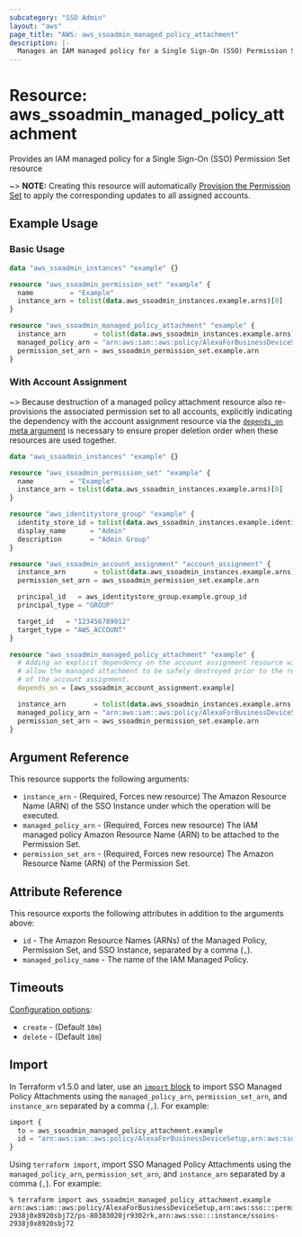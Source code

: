 ```yaml
---
subcategory: "SSO Admin"
layout: "aws"
page_title: "AWS: aws_ssoadmin_managed_policy_attachment"
description: |-
  Manages an IAM managed policy for a Single Sign-On (SSO) Permission Set
---
```


# Resource: aws_ssoadmin_managed_policy_attachment

Provides an IAM managed policy for a Single Sign-On (SSO) Permission Set resource

~> **NOTE:** Creating this resource will automatically [Provision the Permission Set](https://docs.aws.amazon.com/singlesignon/latest/APIReference/API_ProvisionPermissionSet.html) to apply the corresponding updates to all assigned accounts.

## Example Usage

### Basic Usage

```terraform
data "aws_ssoadmin_instances" "example" {}

resource "aws_ssoadmin_permission_set" "example" {
  name         = "Example"
  instance_arn = tolist(data.aws_ssoadmin_instances.example.arns)[0]
}

resource "aws_ssoadmin_managed_policy_attachment" "example" {
  instance_arn       = tolist(data.aws_ssoadmin_instances.example.arns)[0]
  managed_policy_arn = "arn:aws:iam::aws:policy/AlexaForBusinessDeviceSetup"
  permission_set_arn = aws_ssoadmin_permission_set.example.arn
}
```

### With Account Assignment

~> Because destruction of a managed policy attachment resource also re-provisions the associated permission set to all accounts, explicitly indicating the dependency with the account assignment resource via the [`depends_on` meta argument](https://developer.hashicorp.com/terraform/language/meta-arguments/depends_on) is necessary to ensure proper deletion order when these resources are used together.

```terraform
data "aws_ssoadmin_instances" "example" {}

resource "aws_ssoadmin_permission_set" "example" {
  name         = "Example"
  instance_arn = tolist(data.aws_ssoadmin_instances.example.arns)[0]
}

resource "aws_identitystore_group" "example" {
  identity_store_id = tolist(data.aws_ssoadmin_instances.example.identity_store_ids)[0]
  display_name      = "Admin"
  description       = "Admin Group"
}

resource "aws_ssoadmin_account_assignment" "account_assignment" {
  instance_arn       = tolist(data.aws_ssoadmin_instances.example.arns)[0]
  permission_set_arn = aws_ssoadmin_permission_set.example.arn

  principal_id   = aws_identitystore_group.example.group_id
  principal_type = "GROUP"

  target_id   = "123456789012"
  target_type = "AWS_ACCOUNT"
}

resource "aws_ssoadmin_managed_policy_attachment" "example" {
  # Adding an explicit dependency on the account assignment resource will
  # allow the managed attachment to be safely destroyed prior to the removal
  # of the account assignment.
  depends_on = [aws_ssoadmin_account_assignment.example]

  instance_arn       = tolist(data.aws_ssoadmin_instances.example.arns)[0]
  managed_policy_arn = "arn:aws:iam::aws:policy/AlexaForBusinessDeviceSetup"
  permission_set_arn = aws_ssoadmin_permission_set.example.arn
}
```

## Argument Reference

This resource supports the following arguments:

* `instance_arn` - (Required, Forces new resource) The Amazon Resource Name (ARN) of the SSO Instance under which the operation will be executed.
* `managed_policy_arn` - (Required, Forces new resource) The IAM managed policy Amazon Resource Name (ARN) to be attached to the Permission Set.
* `permission_set_arn` - (Required, Forces new resource) The Amazon Resource Name (ARN) of the Permission Set.

## Attribute Reference

This resource exports the following attributes in addition to the arguments above:

* `id` - The Amazon Resource Names (ARNs) of the Managed Policy, Permission Set, and SSO Instance, separated by a comma (`,`).
* `managed_policy_name` - The name of the IAM Managed Policy.

## Timeouts

[Configuration options](https://developer.hashicorp.com/terraform/language/resources/syntax#operation-timeouts):

- `create` - (Default `10m`)
- `delete` - (Default `10m`)

## Import

In Terraform v1.5.0 and later, use an [`import` block](https://developer.hashicorp.com/terraform/language/import) to import SSO Managed Policy Attachments using the `managed_policy_arn`, `permission_set_arn`, and `instance_arn` separated by a comma (`,`). For example:

```terraform
import {
  to = aws_ssoadmin_managed_policy_attachment.example
  id = "arn:aws:iam::aws:policy/AlexaForBusinessDeviceSetup,arn:aws:sso:::permissionSet/ssoins-2938j0x8920sbj72/ps-80383020jr9302rk,arn:aws:sso:::instance/ssoins-2938j0x8920sbj72"
}
```

Using `terraform import`, import SSO Managed Policy Attachments using the `managed_policy_arn`, `permission_set_arn`, and `instance_arn` separated by a comma (`,`). For example:

```console
% terraform import aws_ssoadmin_managed_policy_attachment.example arn:aws:iam::aws:policy/AlexaForBusinessDeviceSetup,arn:aws:sso:::permissionSet/ssoins-2938j0x8920sbj72/ps-80383020jr9302rk,arn:aws:sso:::instance/ssoins-2938j0x8920sbj72
```
